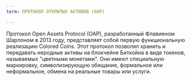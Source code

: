 ```yaml
---
term: ПРОТОКОЛ ОТКРЫТЫХ АКТИВОВ (OAP)

---
```

Протокол Open Assets Protocol (OAP), разработанный Флавиеном Шарлоном в 2013 году, представляет собой первую функциональную реализацию Colored Coins. Этот протокол позволял хранить и передавать неродные активы на блокчейне Биткойна в виде токенов, называемых "цветными монетами". Они имеют специальную маркировку, символизирующую обещание, формальное или неформальное, обмена на реальные товары или услуги.